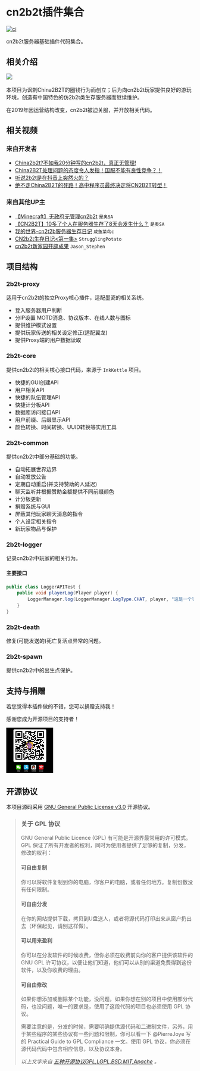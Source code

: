 # cn2b2t插件集合

[![ci](https://github.com/CarmJos/cn2b2t-parent/actions/workflows/maven.yml/badge.svg?branch=master)](https://github.com/CarmJos/cn2b2t-parent/actions/workflows/maven.yml)

cn2b2t服务器基础插件代码集合。

## 相关介绍

<img src="https://github.com/CarmJos/cn2b2t-parent/blob/master/_img/2b2t.png" />

本项目为讽刺China2B2T的圈钱行为而创立；后为向cn2b2t玩家提供良好的游玩环境，创造有中国特色的仿2b2t类生存服务器而继续维护。

在2019年因运营结构改变，cn2b2t被迫关服，并开放相关代码。

## 相关视频

### 来自开发者
- [China2b2t?不如我20分钟写的cn2b2t，真正无管理!](https://www.bilibili.com/video/BV15t411J7FA)
- [China2B2T处理问题的态度令人发指！国服不能有良性竞争？！](https://www.bilibili.com/video/BV1st411K7es)
- [听说2b2t是在抖音上突然火的？](https://www.bilibili.com/video/BV17t41177VP)
- [绝不走China2B2T的死路！高中程序员最终决定将CN2B2T转型！](https://www.bilibili.com/video/BV1Kt411P7F4)

### 来自其他UP主

- [【Minecraft】无政府无管理cn2b2t](https://www.bilibili.com/video/BV1Nt411M7xj) `是奥SA`
- [【CN2B2T】10多了个人在服务器生存了8天会发生什么？](https://www.bilibili.com/video/BV1E4411X73h) `是奥SA`
- [我的世界-cn2t2b服务器生存日记](https://www.bilibili.com/video/BV12J411u7Em) `咸鱼菜鸟c`
- [CN2b2t生存日记<第一集>](https://www.bilibili.com/video/BV1wE411D7vd) `StrugglingPotato`
- [cn2b2t新家园开辟成果](https://www.bilibili.com/video/BV1KE411R7Jf) `Jason_Stephen`

## 项目结构

### 2b2t-proxy

适用于cn2b2t的独立Proxy核心插件，适配墨瓷的相关系统。

- 登入服务器用户判断
- 分IP设置 MOTD消息、协议版本、在线人数与图标
- 提供维护模式设置
- 提供玩家传送的相关设定修正(适配翼龙)
- 提供Proxy端的用户数据读取

### 2b2t-core

提供cn2b2t的相关核心接口代码，来源于 `InkKettle` 项目。

- 快捷的GUI创建API
- 用户相关API
- 快捷的队伍管理API
- 快捷计分板API
- 数据库访问接口API
- 用户前缀、后缀显示API
- 颜色转换、时间转换、UUID转换等实用工具

### 2b2t-common

提供cn2b2t中部分基础的功能。

- 自动拓展世界边界
- 自动发放公告
- 定期自动重启(并支持赞助的人延迟)
- 聊天监听并根据赞助金额提供不同前缀颜色
- 计分板更新
- 捐赠系统与GUI
- 屏蔽其他玩家聊天消息的指令
- 个人设定相关指令
- 新玩家物品与保护

### 2b2t-logger

记录cn2b2t中玩家的相关行为。

#### 主要接口

```java
public class LoggerAPITest {
    public void playerLog(Player player) {
        LoggerManager.log(LoggerManager.LogType.CHAT, player, "这是一个log的测试");
    }
}
```

### 2b2t-death

修复(可能发送的)死亡复活点异常的问题。

### 2b2t-spawn

提供cn2b2t中的出生点保护。

## 支持与捐赠

若您觉得本插件做的不错，您可以捐赠支持我！

感谢您成为开源项目的支持者！

<img height=25% width=25% src="https://raw.githubusercontent.com/CarmJos/CarmJos/main/img/donate-code.jpg" />

## 开源协议

本项目源码采用 [GNU General Public License v3.0](https://opensource.org/licenses/GPL-3.0) 开源协议。
> ### 关于 GPL 协议
> GNU General Public Licence (GPL) 有可能是开源界最常用的许可模式。GPL 保证了所有开发者的权利，同时为使用者提供了足够的复制，分发，修改的权利：
>
> #### 可自由复制
> 你可以将软件复制到你的电脑，你客户的电脑，或者任何地方。复制份数没有任何限制。
> #### 可自由分发
> 在你的网站提供下载，拷贝到U盘送人，或者将源代码打印出来从窗户扔出去（环保起见，请别这样做）。
> #### 可以用来盈利
> 你可以在分发软件的时候收费，但你必须在收费前向你的客户提供该软件的 GNU GPL 许可协议，以便让他们知道，他们可以从别的渠道免费得到这份软件，以及你收费的理由。
> #### 可自由修改
> 如果你想添加或删除某个功能，没问题，如果你想在别的项目中使用部分代码，也没问题，唯一的要求是，使用了这段代码的项目也必须使用 GPL 协议。
>
> 需要注意的是，分发的时候，需要明确提供源代码和二进制文件，另外，用于某些程序的某些协议有一些问题和限制，你可以看一下 @PierreJoye 写的 Practical Guide to GPL Compliance 一文。使用 GPL 协议，你必须在源代码代码中包含相应信息，以及协议本身。
>
> *以上文字来自 [五种开源协议GPL,LGPL,BSD,MIT,Apache](https://www.oschina.net/question/54100_9455) 。*
